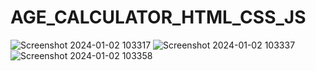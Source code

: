 # AGE_CALCULATOR_HTML_CSS_JS
![Screenshot 2024-01-02 103317](https://github.com/Amisha0971/AGE-CALCULATOR-HTML-CSS/assets/136344215/3c6937f4-1b08-42f5-bbdc-12780d66db18)
![Screenshot 2024-01-02 103337](https://github.com/Amisha0971/AGE-CALCULATOR-HTML-CSS/assets/136344215/6faef963-cce6-41e8-94ee-2a828457abf5)
![Screenshot 2024-01-02 103358](https://github.com/Amisha0971/AGE-CALCULATOR-HTML-CSS/assets/136344215/0625ae44-5be3-4921-83ef-69f632dd4333)
